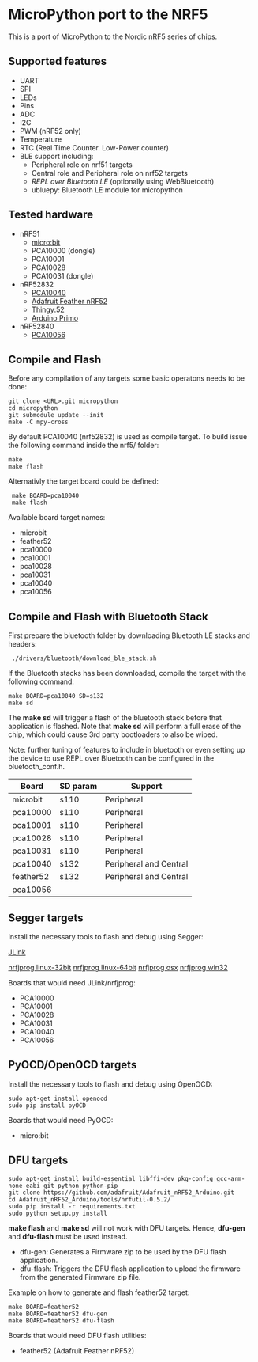 # MicroPython port to the NRF5

This is a port of MicroPython to the Nordic nRF5 series of chips. 

## Supported features

* UART
* SPI
* LEDs
* Pins
* ADC
* I2C
* PWM (nRF52 only)
* Temperature
* RTC (Real Time Counter. Low-Power counter)
* BLE support including:
  * Peripheral role on nrf51 targets
  * Central role and Peripheral role on nrf52 targets
   * _REPL over Bluetooth LE_ (optionally using WebBluetooth)
   * ubluepy: Bluetooth LE module for micropython

## Tested hardware

* nRF51
  * [micro:bit](http://microbit.org/)
  * PCA10000 (dongle)
  * PCA10001
  * PCA10028
  * PCA10031 (dongle)
* nRF52832
  * [PCA10040](http://infocenter.nordicsemi.com/index.jsp?topic=%2Fcom.nordic.infocenter.nrf52%2Fdita%2Fnrf52%2Fdevelopment%2Fnrf52_dev_kit.html) 
  * [Adafruit Feather nRF52](https://www.adafruit.com/product/3406)
  * [Thingy:52](http://www.nordicsemi.com/eng/Products/Nordic-Thingy-52)
  * [Arduino Primo](http://www.arduino.org/products/boards/arduino-primo)
* nRF52840
  * [PCA10056](http://www.nordicsemi.com/eng/Products/nRF52840-Preview-DK)

## Compile and Flash

Before any compilation of any targets some basic operatons needs to be done:

    git clone <URL>.git micropython
    cd micropython
    git submodule update --init
    make -C mpy-cross

By default PCA10040 (nrf52832) is used as compile target. To build issue the following command inside the nrf5/ folder:

    make
    make flash

Alternativly the target board could be defined:

     make BOARD=pca10040
     make flash
     
Available board target names:
* microbit
* feather52 
* pca10000
* pca10001
* pca10028
* pca10031
* pca10040
* pca10056

## Compile and Flash with Bluetooth Stack

First prepare the bluetooth folder by downloading Bluetooth LE stacks and headers:

     ./drivers/bluetooth/download_ble_stack.sh

If the Bluetooth stacks has been downloaded, compile the target with the following command:

    make BOARD=pca10040 SD=s132
    make sd

The **make sd** will trigger a flash of the bluetooth stack before that application is flashed. Note that **make sd** will perform a full erase of the chip, which could cause 3rd party bootloaders to also be wiped.

Note: further tuning of features to include in bluetooth or even setting up the device to use REPL over Bluetooth can be configured in the bluetooth_conf.h.

Board       | SD param    | Support
------------|-------------|----------
microbit    | s110        | Peripheral
pca10000    | s110        | Peripheral
pca10001    | s110        | Peripheral
pca10028    | s110        | Peripheral 
pca10031    | s110        | Peripheral
pca10040    | s132        | Peripheral and Central
feather52   | s132        | Peripheral and Central
pca10056    |             |

## Segger targets

Install the necessary tools to flash and debug using Segger:

[JLink](https://www.segger.com/downloads/jlink#)

[nrfjprog linux-32bit](https://www.nordicsemi.com/eng/nordic/download_resource/52615/16/95882111/97746)
[nrfjprog linux-64bit](https://www.nordicsemi.com/eng/nordic/download_resource/51386/21/77886419/94917)
[nrfjprog osx](https://www.nordicsemi.com/eng/nordic/download_resource/53402/12/97293750/99977)
[nrfjprog win32](https://www.nordicsemi.com/eng/nordic/download_resource/33444/40/22191727/53210)

Boards that would need JLink/nrfjprog:
* PCA10000
* PCA10001
* PCA10028
* PCA10031
* PCA10040
* PCA10056

## PyOCD/OpenOCD targets

Install the necessary tools to flash and debug using OpenOCD:

    sudo apt-get install openocd
    sudo pip install pyOCD

Boards that would need PyOCD:
* micro:bit

## DFU targets

    sudo apt-get install build-essential libffi-dev pkg-config gcc-arm-none-eabi git python python-pip
    git clone https://github.com/adafruit/Adafruit_nRF52_Arduino.git
    cd Adafruit_nRF52_Arduino/tools/nrfutil-0.5.2/
    sudo pip install -r requirements.txt
    sudo python setup.py install
  
**make flash** and **make sd** will not work with DFU targets. Hence, **dfu-gen** and **dfu-flash** must be used instead.
* dfu-gen: Generates a Firmware zip to be used by the DFU flash application.
* dfu-flash: Triggers the DFU flash application to upload the firmware from the generated Firmware zip file. 

Example on how to generate and flash feather52 target:

    make BOARD=feather52
    make BOARD=feather52 dfu-gen
    make BOARD=feather52 dfu-flash

Boards that would need DFU flash utilities:
* feather52 (Adafruit Feather nRF52)
